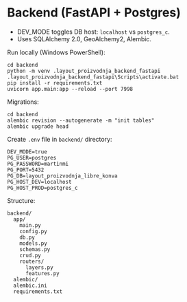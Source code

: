 # Backend (FastAPI + Postgres)

- DEV_MODE toggles DB host: `localhost` vs `postgres_c`.
- Uses SQLAlchemy 2.0, GeoAlchemy2, Alembic.

Run locally (Windows PowerShell):

```
cd backend
python -m venv .layout_proizvodnja_backend_fastapi
.layout_proizvodnja_backend_fastapi\Scripts\activate.bat
pip install -r requirements.txt
uvicorn app.main:app --reload --port 7998
```

Migrations:

```
cd backend
alembic revision --autogenerate -m "init tables"
alembic upgrade head
```

Create `.env` file in `backend/` directory:

```
DEV_MODE=true
PG_USER=postgres
PG_PASSWORD=martinmi
PG_PORT=5432
PG_DB=layout_proizvodnja_libre_konva
PG_HOST_DEV=localhost
PG_HOST_PROD=postgres_c
```

Structure:

```
backend/
  app/
    main.py
    config.py
    db.py
    models.py
    schemas.py
    crud.py
    routers/
      layers.py
      features.py
  alembic/
  alembic.ini
  requirements.txt
```
